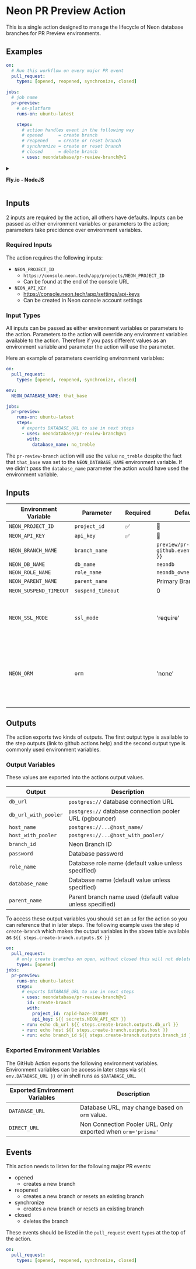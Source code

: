 # Neon PR Preview Action

This is a single action designed to manage the lifecycle of Neon database branches for PR Preview environments.

## Examples

```yaml
on:
  # Run this workflow on every major PR event
  pull_request:
    types: [opened, reopened, synchronize, closed]

jobs:
  # job name
  pr-preview:
    # os-platform
    runs-on: ubuntu-latest

    steps:
      # action handles event in the following way
      # opened      = create branch
      # reopened    = create or reset branch
      # synchronize = create or reset branch
      # closed      = delete branch
      - uses: neondatabase/pr-review-branch@v1
```

<details>
<summary>

**Fly.io - NodeJS**

</summary>

```yaml
name: PR Review
on:
  # Run this workflow on every PR event. Existing review apps will be updated when the PR is updated.
  # Neon branches are created and removed according to PR updates
  pull_request:
    types: [opened, reopened, synchronize, closed]

jobs:
  pr-preview:
    runs-on: ubuntu-latest
    # Only run one deployment at a time per PR.
    concurrency:
      group: pr-${{ github.event.number }}

    environment:
      name: review
      url: ${{ steps.deploy.outputs.url }}

    steps:
      - uses: actions/checkout@v4

      - uses: actions/setup-node@v4

      - run: npm install

      - uses: neondatabase/pr-review-branch@v1

      - run: npm run db:migrate

      - id: deploy
        uses: superfly/fly-pr-review-apps@1.2.0
        with:
          secrets: DATABASE_URL=${{ env.DATABASE_URL }}
        env:
          FLY_API_TOKEN: ${{ secrets.FLY_API_TOKEN }}
```

</details>


## Inputs

2 inputs are required by the action, all others have defaults. Inputs can be passed as either environment variables or parameters to the action; parameters take precidence over environment variables.

### Required Inputs

The action requires the following inputs:

- `NEON_PROJECT_ID`
  - `https://console.neon.tech/app/projects/NEON_PROJECT_ID`
  - Can be found at the end of the console URL
- `NEON_API_KEY`
  - https://console.neon.tech/app/settings/api-keys
  - Can be created in Neon console account settings

### Input Types

All inputs can be passed as either environment variables or parameters to the action. Parameters to the action will override any environment variables available to the action. Therefore if you pass different values as an environment variable and parameter the action will use the parameter.

Here an example of parameters overriding environment variables:

```yaml
on:
  pull_request:
    types: [opened, reopened, synchronize, closed]

env:
  NEON_DATABASE_NAME: that_base

jobs:
  pr-preview:
    runs-on: ubuntu-latest
    steps:
      # exports DATABASE_URL to use in next steps
      - uses: neondatabase/pr-review-branch@v1
        with:
          database_name: no_treble
```

The `pr-review-branch` action will use the value `no_treble` despite the fact that `that_base` was set to the `NEON_DATABASE_NAME` environment variable. If we didn't pass the `database_name` parameter the action would have used the environment variable.

## Inputs

| Environment Variable   | Parameter         | Required | Default                                 | Description                                                        |
| ---------------------- | ----------------- | -------- | --------------------------------------- | ------------------------------------------------------------------ |
| `NEON_PROJECT_ID`      | `project_id`      | ✅       | 🚫                                      |
| `NEON_API_KEY`         | `api_key`         | ✅       | 🚫                                      |
| `NEON_BRANCH_NAME`     | `branch_name`     |          | `preview/pr-${{ github.event.number }}` |
| `NEON_DB_NAME`         | `db_name`         |          | `neondb`                                |
| `NEON_ROLE_NAME`       | `role_name`       |          | `neondb_owner`                          |
| `NEON_PARENT_NAME`     | `parent_name`     |          | Primary Branch                          |
| `NEON_SUSPEND_TIMEOUT` | `suspend_timeout` |          | 0                                       |
| `NEON_SSL_MODE`        | `ssl_mode`        |          | 'require'                               | Supported values are `require`, `verify-ca`, `verify-full`, `omit` |
| `NEON_ORM`             | `orm`             |          | 'none'                                  | Will attempt to detect via code inspection. Supported values are `none`, `drizzle`, `prisma`                   |

## Outputs

The action exports two kinds of outputs. The first output type is available to the step outputs (link to github actions help) and the second output type is commonly used environment variables.

### Output Variables

These values are exported into the actions output values.

| Output               | Description                                              |
| -------------------- | -------------------------------------------------------- |
| `db_url`             | `postgres://` database connection URL                    |
| `db_url_with_pooler` | `postgres://` database connection pooler URL (pgbouncer) |
| `host_name`          | `postgres://...@host_name/`                              |
| `host_with_pooler`   | `postgres://...@host_with_pooler/`                       |
| `branch_id`          | Neon Branch ID                                           |
| `password`           | Database password                                        |
| `role_name`          | Database role name (default value unless specified)      |
| `database_name`      | Database name (default value unless specified)           |
| `parent_name`        | Parent branch name used (default value unless specified) |

To access these output variables you should set an `id` for the action so you can reference that in later steps. The following example uses the step id `create-branch` which makes the output variables in the above table available as `${{ steps.create-branch.outputs.$X }}`

```yaml
on:
  pull_request:
    # only create branches on open, without closed this will not delete branches
    types: [opened]
jobs:
  pr-preview:
    runs-on: ubuntu-latest
    steps:
      # exports DATABASE_URL to use in next steps
      - uses: neondatabase/pr-review-branch@v1
        id: create-branch
        with:
          project_id: rapid-haze-373089
          api_key: ${{ secrets.NEON_API_KEY }}
      - run: echo db_url ${{ steps.create-branch.outputs.db_url }}
      - run: echo host ${{ steps.create-branch.outputs.host }}
      - run: echo branch_id ${{ steps.create-branch.outputs.branch_id }}
```

### Exported Environment Variables

The GitHub Action exports the following environment variables. Environment variables can be access in later steps via `${{ env.DATABASE_URL }}` or in shell runs as `$DATABASE_URL`.

| Exported Environment Variables | Description                                                  |
| ------------------------------ | ------------------------------------------------------------ |
| `DATABASE_URL`                 | Database URL, may change based on `orm` value.               |
| `DIRECT_URL`                   | Non Connection Pooler URL. Only exported when `orm='prisma'` |


## Events

This action needs to listen for the following major PR events:

- opened
  - creates a new branch
- reopened
  - creates a new branch or resets an existing branch
- synchronize
  - creates a new branch or resets an existing branch
- closed
  - deletes the branch

These events should be listed in the `pull_request` event `types` at the top of the action.

```yaml
on:
  pull_request:
    types: [opened, reopened, synchronize, closed]
```
